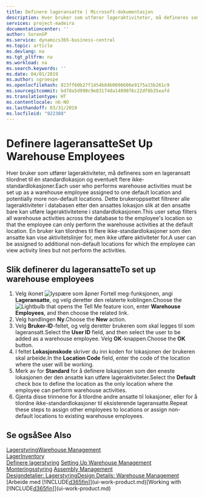 ```yaml
---
title: Definere lageransatte | Microsoft-dokumentasjon
description: Hver bruker som utfører lageraktiviteter, må defineres som en lageransatt tilordnet til én standardlokasjon og eventuelt flere ikke-standardlokasjoner.
services: project-madeira
documentationcenter: ''
author: SorenGP
ms.service: dynamics365-business-central
ms.topic: article
ms.devlang: na
ms.tgt_pltfrm: na
ms.workload: na
ms.search.keywords: ''
ms.date: 04/01/2019
ms.author: sgroespe
ms.openlocfilehash: 823ff60b27f1454b84b0096606e9175a15b261c9
ms.sourcegitcommit: bd78a5d990c9e83174da1409076c22df8b35eafd
ms.translationtype: HT
ms.contentlocale: nb-NO
ms.lasthandoff: 03/31/2019
ms.locfileid: "922388"
---
```

# <a name="set-up-warehouse-employees"></a><span data-ttu-id="5bcd5-103">Definere lageransatte</span><span class="sxs-lookup"><span data-stu-id="5bcd5-103">Set Up Warehouse Employees</span></span>
<span data-ttu-id="5bcd5-104">Hver bruker som utfører lageraktiviteter, må defineres som en lageransatt tilordnet til én standardlokasjon og eventuelt flere ikke-standardlokasjoner.</span><span class="sxs-lookup"><span data-stu-id="5bcd5-104">Each user who performs warehouse activities must be set up as a warehouse employee assigned to one default location and potentially more non-default locations.</span></span> <span data-ttu-id="5bcd5-105">Dette brukeroppsettet filtrerer alle lageraktiviteter i databasen etter den ansattes lokasjon slik at den ansatte bare kan utføre lageraktivitetene i standardlokasjonen.</span><span class="sxs-lookup"><span data-stu-id="5bcd5-105">This user setup filters all warehouse activities across the database to the employee's location so that the employee can only perform the warehouse activities at the default location.</span></span> <span data-ttu-id="5bcd5-106">En bruker kan tilordnes til flere ikke-standardlokasjoner som den ansatte kan vise aktivitetslinjer for, men ikke utføre aktiviteter for.</span><span class="sxs-lookup"><span data-stu-id="5bcd5-106">A user can be assigned to additional non-default locations for which the employee can view activity lines but not perform the activities.</span></span>

## <a name="to-set-up-warehouse-employees"></a><span data-ttu-id="5bcd5-107">Slik definerer du lageransatte</span><span class="sxs-lookup"><span data-stu-id="5bcd5-107">To set up warehouse employees</span></span>  
1.  <span data-ttu-id="5bcd5-108">Velg ikonet ![lyspære som åpner Fortell meg-funksjonen](media/ui-search/search_small.png "Fortell hva du vil gjøre"), angi **Lageransatte**, og velg deretter den relaterte koblingen.</span><span class="sxs-lookup"><span data-stu-id="5bcd5-108">Choose the ![Lightbulb that opens the Tell Me feature](media/ui-search/search_small.png "Tell me what you want to do") icon, enter **Warehouse Employees**, and then choose the related link.</span></span>  
2. <span data-ttu-id="5bcd5-109">Velg handlingen **Ny**.</span><span class="sxs-lookup"><span data-stu-id="5bcd5-109">Choose the **New** action.</span></span>  
3. <span data-ttu-id="5bcd5-110">Velg **Bruker-ID**-feltet, og velg deretter brukeren som skal legges til som lageransatt.</span><span class="sxs-lookup"><span data-stu-id="5bcd5-110">Select the **User ID** field, and then select the user to be added as a warehouse employee.</span></span> <span data-ttu-id="5bcd5-111">Velg **OK**-knappen.</span><span class="sxs-lookup"><span data-stu-id="5bcd5-111">Choose the **OK** button.</span></span>  
6.  <span data-ttu-id="5bcd5-112">I feltet **Lokasjonskode** skriver du inn koden for lokasjonen der brukeren skal arbeide.</span><span class="sxs-lookup"><span data-stu-id="5bcd5-112">In the **Location Code** field, enter the code of the location where the user will be working.</span></span>  
7.  <span data-ttu-id="5bcd5-113">Merk av for **Standard** for å definere lokasjonen som den eneste lokasjonen der den ansatte kan utføre lageraktiviteter.</span><span class="sxs-lookup"><span data-stu-id="5bcd5-113">Select the **Default** check box to define the location as the only location where the employee can perform warehouse activities.</span></span>  
8.  <span data-ttu-id="5bcd5-114">Gjenta disse trinnene for å tilordne andre ansatte til lokasjoner, eller for å tilordne ikke-standardlokasjoner til eksisterende lageransatte.</span><span class="sxs-lookup"><span data-stu-id="5bcd5-114">Repeat these steps to assign other employees to locations or assign non-default locations to existing warehouse employees.</span></span>  

## <a name="see-also"></a><span data-ttu-id="5bcd5-115">Se også</span><span class="sxs-lookup"><span data-stu-id="5bcd5-115">See Also</span></span>  
[<span data-ttu-id="5bcd5-116">Lagerstyring</span><span class="sxs-lookup"><span data-stu-id="5bcd5-116">Warehouse Management</span></span>](warehouse-manage-warehouse.md)  
[<span data-ttu-id="5bcd5-117">Lager</span><span class="sxs-lookup"><span data-stu-id="5bcd5-117">Inventory</span></span>](inventory-manage-inventory.md)  
<span data-ttu-id="5bcd5-118">[Definere lagerstyring](warehouse-setup-warehouse.md)   </span><span class="sxs-lookup"><span data-stu-id="5bcd5-118">[Setting Up Warehouse Management](warehouse-setup-warehouse.md)   </span></span>  
<span data-ttu-id="5bcd5-119">[Monteringsstyring](assembly-assemble-items.md)  </span><span class="sxs-lookup"><span data-stu-id="5bcd5-119">[Assembly Management](assembly-assemble-items.md)  </span></span>  
[<span data-ttu-id="5bcd5-120">Designdetaljer: Lagerstyring</span><span class="sxs-lookup"><span data-stu-id="5bcd5-120">Design Details: Warehouse Management</span></span>](design-details-warehouse-management.md)  
<span data-ttu-id="5bcd5-121">[Arbeide med [!INCLUDE[d365fin](includes/d365fin_md.md)]](ui-work-product.md)</span><span class="sxs-lookup"><span data-stu-id="5bcd5-121">[Working with [!INCLUDE[d365fin](includes/d365fin_md.md)]](ui-work-product.md)</span></span>  
